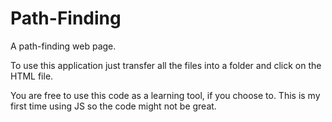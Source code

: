# Path-Finding
A path-finding web page.

To use this application just transfer all the files into a folder and click on the HTML file.

You are free to use this code as a learning tool, if you choose to. This is my first time using JS so the code might not be great.
